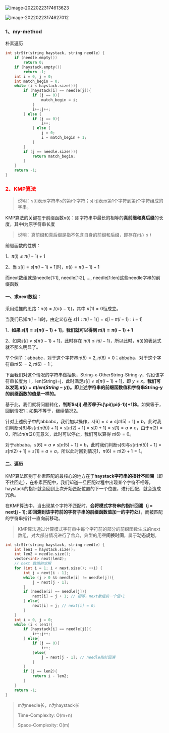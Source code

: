 ![image-20220223174613623](C:\Users\lenovo\AppData\Roaming\Typora\typora-user-images\image-20220223174613623.png)

![image-20220223174627012](C:\Users\lenovo\AppData\Roaming\Typora\typora-user-images\image-20220223174627012.png)



### 1、my-method

朴素遍历

```cpp
int strStr(string haystack, string needle) {
    if (needle.empty())
        return 0;
    if (haystack.empty())
        return -1;
    int i = 0, j = 0;
    int match_begin = 0;
    while (i < haystack.size()){
        if (haystack[i] == needle[j]){
            if (j == 0){
                match_begin = i;
            }
            i++;j++;
        } else {
            if (j == 0){
                i++;
            } else {
                j = 0;
                i = match_begin + 1;
            }
        }
        if (j == needle.size()){
            return match_begin;
        }
    }
    return -1;
}
```

### <font color="red">2、KMP算法</font>

> 说明：s[i]表示字符串s的第i个字符；s[i:j]表示第1个字符到第j个字符组成的字串。

KMP算法的关键在于前缀函数$\pi(i)$：即字符串中最长的相等的**真前缀和真后缀**的长度，其中i为原字符串长度

> 说明：真前缀和真后缀是指不包含自身的前缀和后缀，即存在$\pi (i) \leq i$

前缀函数的性质：

1、$\pi (i) \leq \pi (i - 1) + 1$

2、当 $s[i] = s[\pi (i-1)+1]$时，$\pi(i) = \pi (i -1) + 1$

而next数组就是needle[1:1], needle[1:2], ..., needle[1:len]这些needle字串的前缀函数

#### 一、求next数组：

采用递推的思路：$\pi (i) = f(\pi (i -1))$，其中 $\pi (1) = 0$恒成立。

当我们已知$\pi (i -1)$时，由定义存在 $s[1:\pi(i-1)] = s[i - \pi(i-1):i - 1]$

1、**如果 $s[i] = s[\pi (i-1)+1]$，我们就可以得到 $\pi(i) = \pi (i -1) + 1$**

2、如果$s[i] \ne s[\pi (i-1)+1]$，此时存在 $\pi (i) \leq \pi (i-1)$，所以此时，$\pi(i)$的表达式就不那么明显了。

举个例子：abbabc，对于这个字符串$\pi(5)=2,\pi(6)=0$；abbaba，对于这个字符串$\pi(5)=2, \pi(6)=1$；

下面我们对这个情况的字符串做抽象，String-x-OtherString-String-y，假设该字符串长度为 i ，len(String)=j，此时满足$s[i] \ne s[\pi(i-1)+1]$，即 $y \ne x$。**我们可以发现 $\pi(i) = \pi (len(String-y))$。即上述字符串的前缀函数值和字符串String-y的前缀函数的值是一样的。**

基于此，我们就将问题转化，**判断$s[i] $是否等于$s[\pi(\pi(i-1))+1]$**。如果等于，回到情况1；如果不等于，继续情况2。

针对上述例子中的abbabc，我们加以操作，$s[6] = c \ne s[\pi(5)+1] = b$，此时我们判断$s[6]$与$s[\pi(\pi(5))+1]=s[\pi(2)+1]=s[0+1]=s[1]=a \ne c$，由于$\pi(2)=0$，所以$\pi(\pi(2))$无意义，此时可以停止，我们可以算得 $\pi(6)=0$。

对于abbaba，$s[6]=a \ne s[\pi(5)+1]=b$，此时我们判断s[6]与$s[\pi(\pi(5))+1]=s[\pi(2)+1]=s[1]=a=a$，所以此时回到情况1，$\pi(6)=\pi(2)+1=1$。

#### 二、遍历

KMP算法区别于朴素匹配的最核心的地方在于**haystack字符串的指针不回溯**（即不往回走），在朴素匹配中，我们知道一旦匹配过程中出现某个字符不相等，haystack的指针就会回到上次开始匹配位置的下一个位置，进行匹配，就会造成冗余。

在KMP算法中，当出现某个字符不匹配时，**会将模式字符串的指针回溯（j = next[j - 1]; 即回溯到该字符前的字符子串的前缀函数值加一的字符处）**，而被匹配的字符串指针一直向前移动。

> KMP算法通过计算模式字符串中每个字符前的部分的前缀函数生成的next数组，对大部分情况进行了舍弃，典型的用**空间换时间**，属于**动态规划**。

```cpp
int strStr(string haystack, string needle) {
    int len1 = haystack.size();
    int len2 = needle.size();
    vector<int> next(len2);
    // next 数组的求解
    for (int i = 1; i < next.size(); ++i) {
        int j = next[i - 1];
        while (j > 0 && needle[i] != needle[j]){
            j = next[j - 1];
        }
        if (needle[i] == needle[j]){
            next[i] = j + 1; // 相等，next数组前一个值+1
        } else{
            next[i] = j; // next[i] = 0;
        }
    }
    int i = 0, j = 0;
    while (i < len1){
        if (haystack[i] == needle[j]){
            i++;j++;
        } else{
            if (j == 0){
                i++;
            }else{
                j = next[j - 1]; // needle指针回溯
            }
        }
        if (j == len2){
            return i - len2;
        }
    }
    return -1;
}
```

> m为needle长，n为haystack长
>
> Time-Complexity:	O(m+n)
>
> Space-Complexity:	O(m)